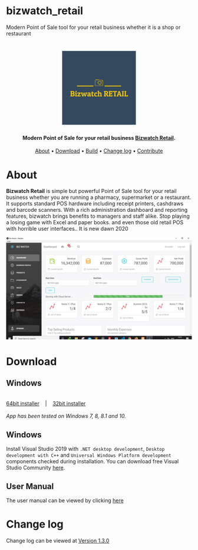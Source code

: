 # bizwatch_retail
Modern Point of Sale tool for your retail business whether it is a shop or restaurant
<h1 align="center">
  <a href="https://tupimelab.com/retail-pos/"><img src="https://github.com/tupime-insights/bizwatch_retail/blob/support-plan/assets/logo.png?raw=true" alt="bizwatch retail" width="200"></a>
</h1>

<h4 align="center">Modern Point of Sale for your retail business <a href="https://tupimelab.com/retail-pos/" target="_blank">Bizwatch Retail</a>.</h4>


<p align="center">
  <a href="#about">About</a> •
  <a href="#download">Download</a> •
  <a href="#build">Build</a> •
  <a href="#change-log">Change log</a> •
  <a href="#contribute">Contribute</a>
</p>

# About

  **Bizwatch Retail** is simple but powerful Point of Sale tool for your retail business whether you are running a pharmacy, supermarket or a restaurant.
  It supports standard POS hardware including receipt printers, cashdraws and barcode scanners.
  With a rich administration dashboard and reporting features, bizwatch brings benefits to managers and staff alike.
  Stop playing a losing game with Excel and paper books. and even those old
   retail POS with horrible user interfaces.. It is new dawn 2020

<img src="https://github.com/tupime-insights/bizwatch_retail/blob/support-plan/assets/bizwatch%20report.JPG?raw=true"
         alt="Bizwatch POS">

# Download

## Windows

<br/>
<a href="https://github.com/tupime-insights/bizwatch_retail/releases/download/1.4.0/bizwatch_retail_64bit.zip">64bit installer</a>&nbsp;&nbsp;&nbsp;&nbsp;|&nbsp;&nbsp;&nbsp;&nbsp;<a href="https://github.com/tupime-insights/bizwatch_retail/releases/download/1.4.0/bizwatch_retail_32bit.zip">32bit installer</a>
<br/>
<br/>
<i>App has been tested on Windows 7, 8, 8.1 and 10.</i>


 ## Windows

Install Visual Studio 2019 with `.NET desktop development`, `Desktop development with C++` and `Universal Windows Platform development` components checked during installation. You can download free Visual Studio Community [here](https://visualstudio.microsoft.com/vs/community/).

## User Manual

The user manual can be viewed by clicking [here](https://github.com/tupime-insights/bizwatch_retail/blob/master/assets/BizwatchRetailUserManual.pdf)

# Change log

Change log can be viewed at [Version 1.3.0](https://github.com/tupime-insights/bizwatch_retail/blob/support-plan/release-notes/app-1.3.0.md/)
